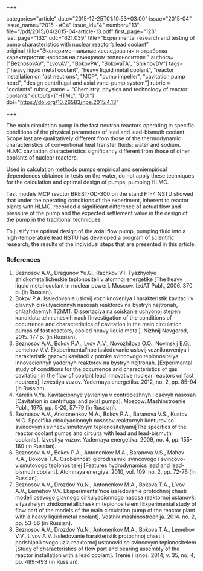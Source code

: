 +++

categories="article"
date="2015-12-25T01:10:53+03:00"
issue="2015-04"
issue_name="2015 - #04"
issue_id="4"
number="13"
file="/pdf/2015/04/2015-04-article-13.pdf"
first_page="123"
last_page="132"
udc="621.039"
title="Experimental research and testing of pump characteristics with nuclear reactor’s lead coolant"
original_title="Экспериментальные исследования и отработка характеристик насосов на свинцовом теплоносителе "
authors=["BeznosovAV", "LvovAV", "BokovPA", "BokovaTA", "ShikhovDV"]
tags=["heavy liquid metal coolant", "heavy liquid metal coolant", "reactor installation on fast neutrons", "MCP", "pump impeller", "cavitation pump head", "design centrifugal and axial vane-pump system"]
rubric = "coolants"
rubric_name = "Chemistry, physics and technology of reactor coolants"
outputs=["HTML", "DOI"]
doi="https://doi.org/10.26583/npe.2015.4.13"

+++

The main circulation pump in the fast neutron reactors operating in specific conditions of the physical parameters of lead and lead-bismuth coolant. Scope last are qualitatively different from those of the thermodynamic characteristics of conventional heat transfer fluids: water and sodium. HLMC cavitation characteristics significantly different from those of other coolants of nuclear reactors.

Used in calculation methods pumps empirical and semiempirical dependences obtained in tests on the water, do not apply these techniques for the calculation and optimal design of pumps, pumping HLMC.

Test models MCP reactor BREST-OD-300 on the stand FT-4 NSTU showed that under the operating conditions of the experiment, inherent to reactor plants with HLMC, recorded a significant difference of actual flow and pressure of the pump and the expected settlement value in the design of the pump in the traditional techniques.

To justify the optimal design of the axial flow pump, pumping fluid into a high-temperature lead NSTU has developed a program of scientific research, the results of the individual steps that are presented in this article.

### References

1. Beznosov A.V., Dragunov Yu.G., Rachkov V.I. Tyazhyolye zhidkometallicheskie teplonositeli v atomnoj energetike [The heavy liquid metal coolant in nuclear power]. Moscow. IzdAT Publ., 2006. 370 p. (in Russian).
2. Bokov P.A. Issledovanie uslovij vozniknoveniya i harakteristik kavitacii v glavnyh cirkulyacionnyh nasosah reaktorov na bystryh nejtronah, ohlazhdaemyh TZhMT. Dissertaciya na soiskanie uchyonoj stepeni kandidata tehnicheskih nauk [Investigation of the conditions of occurrence and characteristics of cavitation in the main circulation pumps of fast reactors, cooled heavy liquid metal]. Nizhnij Novgorod, 2015. 177 p. (in Russian).
3. Beznosov A.V., Bokov P.A., Lvov A.V., Novozhilova O.O., Novinskij E.G., Lemehov V.V. Eksperimental’noe issledovanie uslovij vozniknoveniya i harakteristik gazovoj kavitacii v potoke svincovogo teplonositelya innovacionnyh yadernyh reaktorov na bystryh nejtronah. [Experimental study of conditions for the occurrence and characteristics of gas cavitation in the flow of coolant lead innovative nuclear reactors on fast neutrons]. Izvestiya vuzov. Yadernaya energetika. 2012, no. 2, pp. 85-94 (in Russian).
4. Karelin V.Ya. Kavitacionnye yavleniya v centrobezhnyh i osevyh nasosah [Cavitation in centrifugal and axial pumps]. Moscow. Mashinstroenie Publ., 1975. pp. 5-20, 57-79 (in Russian).
5. Beznosov A.V., Anotonenkov M.A., Bokov P.A., Baranova V.S., Kustov M.C. Specifika cirkulyacionnyh nasosov reaktornyh konturov so svincovym i svinecvismutovym teplonositelyami[The specifics of the reactor coolant pumps and circuits with lead and lead-bismuth coolants]. Izvestiya vuzov. Yadernaya energetika. 2009, no. 4, pp. 155-160 (in Russian).
6. Beznosov A.V., Bokov P.A., Antonenkov M.A., Baranova V.S., Mahov K.A., Bokova T.A. Osobennosti gidrodinamiki svincovogo i svincovo-vismutovogo teplonositelej [Features hydrodynamics lead and lead-bismuth coolant]. Atomnaya energiya. 2010, vol. 109. no. 2, pp. 72-76 (in Russian).
7. Beznosov A.V., Drozdov Yu.N., Antonenkov M.A., Bokova T.A., L’vov A.V., Lemehov V.V. Eksperimental’noe issledovanie protochnoj chasti modeli osevogo glavnogo cirkulyacionnogo nasosa reaktornoj ustanovki s tyazhelym zhidkometallicheskim teplonositelem [Experimental study of flow part of the models of the main circulation pump of the reactor plant with a heavy liquid metal coolant]. Vestnik mashinostroenija. 2014. no. 2, pp. 53-56 (in Russian).
8. Beznosov A.V., Drozdov Yu.N., Antonenkov M.A., Bokova T.A., Lemehov V.V., L’vov A.V. Issledovanie harakteristik protochnoj chasti i podshipnikovogo uzla reaktornoj ustanovki so svincovym teplonositelem [Study of characteristics of flow part and bearing assembly of the reactor installation with a lead coolant]. Trenie i iznos. 2014, v. 35, no. 4, pp. 489-493 (in Russian).